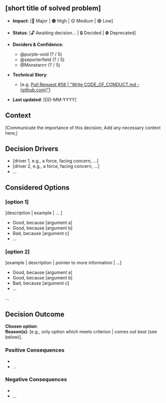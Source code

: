 ## [short title of solved problem]

- **Impact**: [🔴 Major | 🟠 High | 🟡 Medium | 🟢 Low]
- **Status**: [🔓 Awaiting decision... | 🔒 Decided | ⛔ Deprecated]
- **Deciders & Confidence**:

  - @purple-void (? / 5️)
  - @seporterfield (? / 5️)
  - @Monstarrrr (? / 5️)

- **Technical Story**: <!-- optional related URLs -->

  - [e.g. [Pull Request #58 | "Write CODE_OF_CONDUCT.md - (github.com)"](https://github.com/Monstarrrr/rebutify/pull/58)]

- **Last updated**: [DD-MM-YYYY]

## Context <!--optional -->

[Communicate the importance of this decision; Add any necessary context here;]

## Decision Drivers <!-- optional -->

- [driver 1, e.g., a force, facing concern, …]
- [driver 2, e.g., a force, facing concern, …]
- … <!-- numbers of drivers can vary -->

## Considered Options <!-- optional -->

### [option 1]

[description | example | … ] <!-- optional -->

- Good, because [argument a]
- Good, because [argument b]
- Bad, because [argument c]
- … <!-- numbers of pros and cons can vary -->

### [option 2]

[example | description | pointer to more information | …] <!-- optional -->

- Good, because [argument a]
- Good, because [argument b]
- Bad, because [argument c]
- … <!-- numbers of pros and cons can vary -->

...

## Decision Outcome

**Chosen option**:  
**Reason(s)**: [e.g., only option which meets criterion | comes out best (see below)].

### Positive Consequences <!-- optional -->

-
- …

### Negative Consequences <!-- optional -->

-
- …
